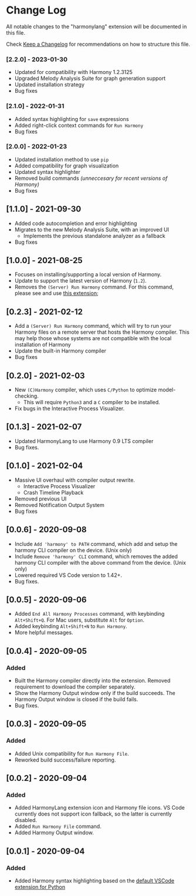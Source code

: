 # Change Log

All notable changes to the "harmonylang" extension will be documented in this file.

Check [Keep a Changelog](http://keepachangelog.com/) for recommendations on how to structure this file.

### [2.2.0] - 2023-01-30
- Updated for compatibility with Harmony 1.2.3125
- Upgraded Melody Analysis Suite for graph generation support
- Updated installation strategy
- Bug fixes

### [2.1.0] - 2022-01-31

- Added syntax highlighting for `save` expressions
- Added right-click context commands for `Run Harmony`
- Bug fixes

### [2.0.0] - 2022-01-23

- Updated installation method to use `pip`
- Added compatibility for graph visualization
- Updated syntax highlighter
- Removed build commands _(unneccesary for recent versions of Harmony)_
- Bug fixes

## [1.1.0] - 2021-09-30

- Added code autocompletion and error highlighting
- Migrates to the new Melody Analysis Suite, with an improved UI
  - Implements the previous standalone analyzer as a fallback
- Bug fixes

## [1.0.0] - 2021-08-25

- Focuses on installing/supporting a local version of Harmony.
- Update to support the latest version of Harmony (`1.2`).
- Removes the `(Server) Run Harmony` command. For this command, please see and use [this extension](https://marketplace.visualstudio.com/items?itemName=kevinsun-dev-cornell.harmonylang-lite);

## [0.2.3] - 2021-02-12

- Add a `(Server) Run Harmony` command, which will try to run your Harmony files on a remote server that hosts the Harmony compiler. This may help those whose systems are not compatible with the local installation of Harmony
- Update the built-in Harmony compiler
- Bug fixes

## [0.2.0] - 2021-02-03
 - New `(C)Harmony` compiler, which uses `C/Python` to optimize model-checking.
    - This will require `Python3` and a `C` compiler to be installed.
 - Fix bugs in the Interactive Process Visualizer.

## [0.1.3] - 2021-02-07
 - Updated HarmonyLang to use Harmony 0.9 LTS compiler
 - Bug fixes.

## [0.1.0] - 2021-02-04
 - Massive UI overhaul with compiler output rewrite.
   - Interactive Process Visualizer
   - Crash Timeline Playback
 - Removed previous UI
 - Removed Notification Output System
 - Bug fixes

## [0.0.6] - 2020-09-08

- Include `Add 'harmony' to PATH` command, which add and setup the harmony CLI compiler on the device. (Unix only)
- Include `Remove 'harmony' CLI` command, which removes the added harmony CLI compiler with the above command from the device. (Unix only)
- Lowered required VS Code version to 1.42+.
- Bug fixes.

## [0.0.5] - 2020-09-06

- Added `End All Harmony Processes` command, with keybinding `Alt+Shift+Q`. For Mac users, substitute `Alt` for `Option`.
- Added keybinding `Alt+Shift+N` to `Run Harmony`.
- More helpful messages.

## [0.0.4] - 2020-09-05

### Added

- Built the Harmony compiler directly into the extension. Removed requirement to download the compiler separately.
- Show the Harmony Output window only if the build succeeds. The Harmony Output window is closed if the build fails.
- Bug fixes.

## [0.0.3] - 2020-09-05

### Added

- Added Unix compatibility for `Run Harmony File`.
- Reworked build success/failure reporting.

## [0.0.2] - 2020-09-04

### Added

- Added HarmonyLang extension icon and Harmony file icons. VS Code currently does not support icon fallback, so the latter is currently disabled.
- Added `Run Harmony File` command.
- Added Harmony Output window.

## [0.0.1] - 2020-09-04

### Added

- Added Harmony syntax highlighting based on the [default VSCode extension for Python](https://github.com/microsoft/vscode)
